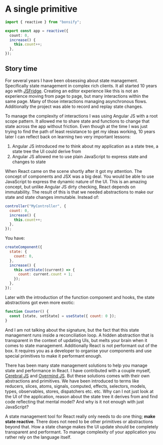 # A single primitive

```ts
import { reactive } from "bonsify";

export const app = reactive({
  count: 0,
  increase() {
    this.count++;
  },
});
```

## Story time

For several years I have been obsessing about state management. Specifically state management in complex rich clients. It all started 10 years ago with [JSFridge](https://www.youtube.com/watch?v=6F7Me4wk3XM). Creating an editor experience like this is not an experience moving from page to page, but many interactions within the same page. Many of those interactions managing asynchronous flows. Additionally the project was able to record and replay state changes.

To manage the complexity of interactions I was using Angular JS with a root scope pattern. It allowed me to share state and functions to change that state across the app without friction. Even though at the time I was just trying to find the path of least resistance to get my ideas working, 10 years later I can reflect back on learning two very important lessons:

1. Angular JS introduced me to think about my application as a state tree, a state tree the UI could derive from
2. Angular JS allowed me to use plain JavaScript to express state and changes to state

When React came on the scene shortly after it got my attention. The concept of components and JSX was a big deal. You would be able to use JavaScript to express the dynamic nature of the UI. This is an amazing concept, but unlike Angular JS dirty checking, React depends on immutability. The result of this is that we needed abstractions to make our state and state changes immutable. Instead of:

```js
controller("MyController", {
  count: 0,
  increase() {
    this.count++;
  },
});
```

You have:

```js
createComponent({
  state: {
    count: 0,
  },
  increase() {
    this.setState((current) => {
      count: current.count + 1;
    });
  },
});
```

Later with the introduction of the function component and hooks, the state abstractions got even more exotic:

```jsx
function Counter() {
  const [state, setState] = useState({ count: 0 });
}
```

And I am not talking about the signature, but the fact that this state management runs inside a reconciliation loop. A hidden abstraction that is transparent in the context of updating UIs, but melts your brain when it comes to state management. Additionally React is not performant out of the box. It requires you as a developer to organise your components and use special primitives to make it performant enough.

There has been many state management solutions to help you manage state and performance in React. I have contributed with a couple myself, [Cerebral JS](https://cerebraljs.com/) and [Overmind JS](https://overmindjs.org/). But these solutions comes with their own abstractions and primitives. We have been introduced to terms like reducers, slices, atoms, signals, computed, effects, selectors, models, types, observables, stores, dispatchers etc. etc. Why can I not just look at the UI of the application, reason about the state tree it derives from and find code reflecting that mental model? And why is it not enough with just JavaScript?

A state management tool for React really only needs to do one thing; **make state reactive**. There does not need to be other primitives or abstractions beyond that. How a state change makes the UI update should be completely transparent and performant. To manage complexity of your application you rather rely on the language itself.
